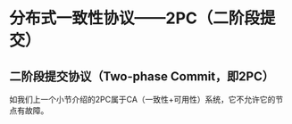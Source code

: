 # 分布式一致性协议——2PC（二阶段提交）

## 二阶段提交协议（Two-phase Commit，即2PC）
如我们上一个小节介绍的2PC属于CA（一致性+可用性）系统，它不允许它的节点有故障。
